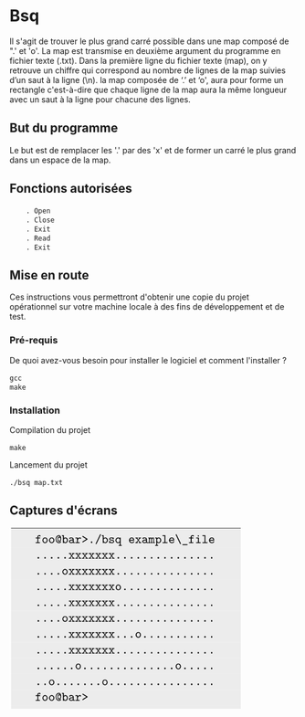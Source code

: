 # Bsq

Il s'agit de trouver le plus grand carré possible dans une map composé de ".' et 'o'.
La map est transmise en deuxième argument du programme en fichier texte (.txt). Dans la première ligne du fichier texte (map), on y retrouve un chiffre qui correspond au nombre de lignes de la map suivies d’un saut à la ligne (\n). la map composée de ‘.’ et ‘o', aura pour forme un rectangle c'est-à-dire que chaque ligne de la map aura la même longueur avec un saut à la ligne pour chacune des lignes.

## But du programme

Le but est de remplacer les '.' par des 'x' et de former un carré le plus grand dans un espace de la map. 

## Fonctions autorisées

```
	. Open
	. Close
	. Exit 
	. Read
	. Exit
```

## Mise en route

Ces instructions vous permettront d'obtenir une copie du projet opérationnel sur votre machine locale à des fins de développement et de test.

### Pré-requis

De quoi avez-vous besoin pour installer le logiciel et comment l'installer ?

```
gcc
make
```

### Installation

Compilation du projet

```
make
```

Lancement du projet

```
./bsq map.txt
```

## Captures d'écrans

![Screenshot](screenshots/screen.png)



